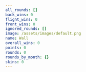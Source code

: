 ```yaml
---
all_rounds: []
back_wins: 0
flight_wins: 0
front_wins: 0
ignored_rounds: []
image: /assets/images/default.png
name: Wall
overall_wins: 0
points: 0
rounds: 0
rounds_by_month: {}
skins: 0
---
```

